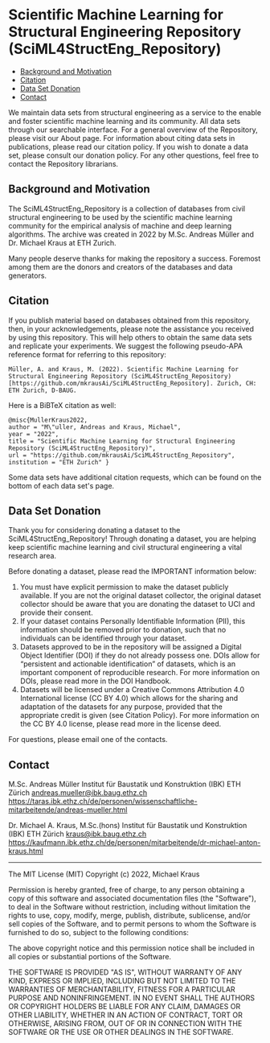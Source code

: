 # Scientific Machine Learning for Structural Engineering Repository (SciML4StructEng_Repository)


<!-- A repository of datasets for structural engineering applications
============================== -->

*   [Background and Motivation](#Background)
*   [Citation](#Citation)
*   [Data Set Donation](#DataSetDonation)
*   [Contact](#Contact)


We maintain data sets from structural engineering as a service to the enable and foster scientific machine learning and its community. 
All data sets through our searchable interface. 
For a general overview of the Repository, please visit our About page. 
For information about citing data sets in publications, please read our citation policy. 
If you wish to donate a data set, please consult our donation policy. For any other questions, feel free to contact the Repository librarians.


## <a name="Background"></a>Background and Motivation

The SciML4StructEng_Repository is a collection of databases from civil structural engineering to be used by the scientific machine learning community for the empirical analysis of machine and deep learning algorithms. The archive was created in 2022 by M.Sc. Andreas Müller and Dr. Michael Kraus at ETH Zurich.

Many people deserve thanks for making the repository a success. Foremost among them are the donors and creators of the databases and data generators.


## <a name="Citation"></a>Citation

If you publish material based on databases obtained from this repository, then, in your acknowledgements, please note the assistance you received by using this repository. This will help others to obtain the same data sets and replicate your experiments. We suggest the following pseudo-APA reference format for referring to this repository:

    Müller, A. and Kraus, M. (2022). Scientific Machine Learning for Structural Engineering Repository (SciML4StructEng_Repository) [https://github.com/mkrausAi/SciML4StructEng_Repository]. Zurich, CH: ETH Zurich, D-BAUG.

Here is a BiBTeX citation as well:

    @misc{MullerKraus2022,
    author = "M\"uller, Andreas and Kraus, Michael",
    year = "2022",
    title = "Scientific Machine Learning for Structural Engineering Repository (SciML4StructEng_Repository)",
    url = "https://github.com/mkrausAi/SciML4StructEng_Repository",
    institution = "ETH Zurich" }

Some data sets have additional citation requests, which can be found on the bottom of each data set's page. 


## <a name="DataSetDonation"></a>Data Set Donation

Thank you for considering donating a dataset to the SciML4StructEng_Repository! 
Through donating a dataset, you are helping keep scientific machine learning and civil structural engineering a vital research area.

Before donating a dataset, please read the IMPORTANT information below:

1. You must have explicit permission to make the dataset publicly available. If you are not the original dataset collector, the original dataset collector should be aware that you are donating the dataset to UCI and provide their consent.
2. If your dataset contains Personally Identifiable Information (PII), this information should be removed prior to donation, such that no individuals can be identified through your dataset.
3. Datasets approved to be in the repository will be assigned a Digital Object Identifier (DOI) if they do not already possess one. DOIs allow for “persistent and actionable identification” of datasets, which is an important component of reproducible research. For more information on DOIs, please read more in the DOI Handbook.
4. Datasets will be licensed under a Creative Commons Attribution 4.0 International license (CC BY 4.0) which allows for the sharing and adaptation of the datasets for any purpose, provided that the appropriate credit is given (see Citation Policy). For more information on the CC BY 4.0 license, please read more in the license deed.

For questions, please email one of the contacts.


## <a name="Contact"></a>Contact

M.Sc. Andreas Müller
Institut für Baustatik und Konstruktion (IBK)
ETH Zürich
andreas.mueller@ibk.baug.ethz.ch
https://taras.ibk.ethz.ch/de/personen/wissenschaftliche-mitarbeitende/andreas-mueller.html


Dr. Michael A. Kraus, M.Sc.(hons)
Institut für Baustatik und Konstruktion (IBK)
ETH Zürich
kraus@ibk.baug.ethz.ch
https://kaufmann.ibk.ethz.ch/de/personen/mitarbeitende/dr-michael-anton-kraus.html



------------
The MIT License (MIT)
Copyright (c) 2022, Michael Kraus

Permission is hereby granted, free of charge, to any person obtaining a copy of this software and associated documentation files (the "Software"), to deal in the Software without restriction, including without limitation the rights to use, copy, modify, merge, publish, distribute, sublicense, and/or sell copies of the Software, and to permit persons to whom the Software is furnished to do so, subject to the following conditions:

The above copyright notice and this permission notice shall be included in all copies or substantial portions of the Software.

THE SOFTWARE IS PROVIDED "AS IS", WITHOUT WARRANTY OF ANY KIND, EXPRESS OR IMPLIED, INCLUDING BUT NOT LIMITED TO THE WARRANTIES OF MERCHANTABILITY, FITNESS FOR A PARTICULAR PURPOSE AND NONINFRINGEMENT. IN NO EVENT SHALL THE AUTHORS OR COPYRIGHT HOLDERS BE LIABLE FOR ANY CLAIM, DAMAGES OR OTHER LIABILITY, WHETHER IN AN ACTION OF CONTRACT, TORT OR OTHERWISE, ARISING FROM, OUT OF OR IN CONNECTION WITH THE SOFTWARE OR THE USE OR OTHER DEALINGS IN THE SOFTWARE.

